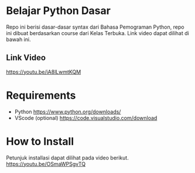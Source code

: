 # Belajar Python Dasar

Repo ini berisi dasar-dasar syntax dari Bahasa Pemograman Python,
repo ini dibuat berdasarkan course dari Kelas Terbuka. Link video
dapat dilihat di bawah ini.

## Link Video

https://youtu.be/iA8lLwmtKQM

# Requirements 

- Python https://www.python.org/downloads/
- VScode (optional) https://code.visualstudio.com/download

# How to Install
Petunjuk installasi dapat dilihat pada video berikut. https://youtu.be/OSmaWPSgvTQ



